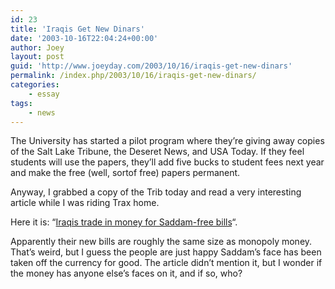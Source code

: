 ```yaml
---
id: 23
title: 'Iraqis Get New Dinars'
date: '2003-10-16T22:04:24+00:00'
author: Joey
layout: post
guid: 'http://www.joeyday.com/2003/10/16/iraqis-get-new-dinars'
permalink: /index.php/2003/10/16/iraqis-get-new-dinars/
categories:
    - essay
tags:
    - news
---
```


The University has started a pilot program where they’re giving away copies of the Salt Lake Tribune, the Deseret News, and USA Today. If they feel students will use the papers, they’ll add five bucks to student fees next year and make the free (well, sortof free) papers permanent.

Anyway, I grabbed a copy of the Trib today and read a very interesting article while I was riding Trax home.

Here it is: “[Iraqis trade in money for Saddam-free bills](http://www.sltrib.com/2003/Oct/10162003/nation_w/102344.asp)“.

Apparently their new bills are roughly the same size as monopoly money. That’s weird, but I guess the people are just happy Saddam’s face has been taken off the currency for good. The article didn’t mention it, but I wonder if the money has anyone else’s faces on it, and if so, who?